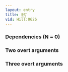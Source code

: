 ```yaml
---
layout: entry
title: རྙན་
vid: Hill:0626
---
```

### Dependencies (N = 0)


### Two overt arguments


### Three overt arguments
